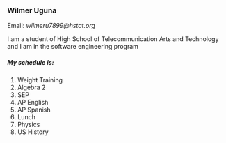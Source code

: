 ### Wilmer Uguna    


Email: _wilmeru7899@hstat.org_  

I am a student of High School of Telecommunication Arts and Technology and I am in the software engineering program 

##### My schedule is:

1. Weight Training  
2. Algebra 2  
3. SEP  
4. AP English 
5. AP Spanish
6. Lunch 
7. Physics 
8. US History 